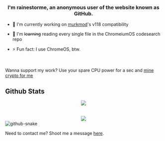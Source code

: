 
### <div align="center">I'm rainestorme, an anonymous user of the website known as GitHub.</div>  
  

- 🔭 I'm currently working on [murkmod](https://github.com/rainestorme/murkmod)'s v118 compatibility
  

- 🌱 I'm ~~learning~~ reading every single file in the ChromeiumOS codesearch repo
    

- ⚡ Fun fact: I use ChromeOS, btw.
  
<br/>  

Wanna support my work? Use your spare CPU power for a sec and [mine crypto for me](https://server.duinocoin.com/webminer.html?username=rainestorme&threads=4&rigid=&keyinput=funnyminingkeyhere)

## Github Stats  
<div align="center"><img src="https://github-readme-stats.vercel.app/api?username=rainestorme&show_icons=true&count_private=true&hide_border=true" align="center" /></div>  

<br/>  

<br/>  

<div align="center">
<img src="https://komarev.com/ghpvc/?username=rainestorme&&style=flat-square" align="center" />
</div>  

<picture>
  <source media="(prefers-color-scheme: dark)" srcset="github-snake-dark.svg">
  <source media="(prefers-color-scheme: light)" srcset="github-snake.svg">
  <img alt="github-snake" src="github-snake.svg">
</picture>
  

<br/>  

Need to contact me? Shoot me a message [here](mailto:rainest0rme@proton.me).
